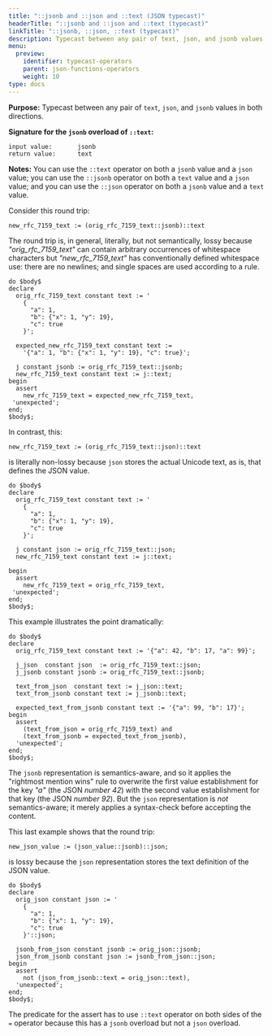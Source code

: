 ```yaml
---
title: "::jsonb and ::json and ::text (JSON typecast)"
headerTitle: "::jsonb and ::json and ::text (typecast)"
linkTitle: "::jsonb, ::json, ::text (typecast)"
description: Typecast between any pair of text, json, and jsonb values.
menu:
  preview:
    identifier: typecast-operators
    parent: json-functions-operators
    weight: 10
type: docs
---
```


**Purpose:** Typecast between any pair of `text`, `json`, and `jsonb` values in both directions.

**Signature for the `jsonb` overload of `::text`:**

```
input value:       jsonb
return value:      text
```

**Notes:** You can use the `::text` operator on both a `jsonb` value and a `json` value;
you can use the `::jsonb` operator on both a `text` value and a `json` value; and
you can use the `::json` operator on both a `jsonb` value and a `text` value.

Consider this round trip:

```
new_rfc_7159_text := (orig_rfc_7159_text::jsonb)::text
```

The round trip is, in general, literally, but not semantically, lossy because _"orig_rfc_7159_text"_ can contain arbitrary occurrences of whitespace characters but _"new_rfc_7159_text"_ has conventionally defined whitespace use: there are no newlines; and single spaces are used according to a rule.

```plpgsql
do $body$
declare
  orig_rfc_7159_text constant text := '
    {
      "a": 1,
      "b": {"x": 1, "y": 19},
      "c": true
    }';

  expected_new_rfc_7159_text constant text :=
    '{"a": 1, "b": {"x": 1, "y": 19}, "c": true}';

  j constant jsonb := orig_rfc_7159_text::jsonb;
  new_rfc_7159_text constant text := j::text;
begin
  assert
    new_rfc_7159_text = expected_new_rfc_7159_text,
 'unexpected';
end;
$body$;
```

In contrast, this:

```
new_rfc_7159_text := (orig_rfc_7159_text::json)::text
```

is literally non-lossy because `json` stores the actual Unicode text, as is, that defines the JSON value.

```plpgsql
do $body$
declare
  orig_rfc_7159_text constant text := '
    {
      "a": 1,
      "b": {"x": 1, "y": 19},
      "c": true
    }';

  j constant json := orig_rfc_7159_text::json;
  new_rfc_7159_text constant text := j::text;

begin
  assert
    new_rfc_7159_text = orig_rfc_7159_text,
 'unexpected';
end;
$body$;
```

This example illustrates the point dramatically:

```plpgsql
do $body$
declare
  orig_rfc_7159_text constant text := '{"a": 42, "b": 17, "a": 99}';

  j_json  constant json  := orig_rfc_7159_text::json;
  j_jsonb constant jsonb := orig_rfc_7159_text::jsonb;

  text_from_json  constant text := j_json::text;
  text_from_jsonb constant text := j_jsonb::text;

  expected_text_from_jsonb constant text := '{"a": 99, "b": 17}';
begin
  assert
    (text_from_json = orig_rfc_7159_text) and
    (text_from_jsonb = expected_text_from_jsonb),
  'unexpected';
end;
$body$;
```

The `jsonb` representation is semantics-aware, and so it applies the "rightmost mention wins" rule to overwrite the first value establishment for the key _"a"_ (the JSON _number 42_) with the second value establishment for that key (the JSON _number 92_). But the `json` representation is _not_ semantics-aware; it merely applies a syntax-check before accepting the content.

This last example shows that the round trip:

```
new_json_value := (json_value::jsonb)::json;
```

is lossy because the `json` representation stores the text definition of the JSON value.

```plpgsql
do $body$
declare
  orig_json constant json := '
    {
      "a": 1,
      "b": {"x": 1, "y": 19},
      "c": true
    }'::json;

  jsonb_from_json constant jsonb := orig_json::jsonb;
  json_from_jsonb constant json := jsonb_from_json::json;
begin
  assert
    not (json_from_jsonb::text = orig_json::text),
  'unexpected';
end;
$body$;
```
The predicate for the assert has to use `::text` operator on both sides of the `=` operator because this has a `jsonb` overload but not a `json` overload.
